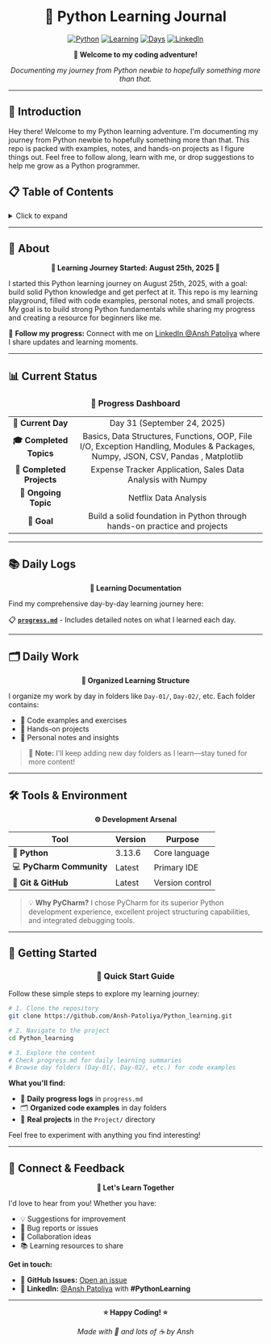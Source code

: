 <div align="center">

# 🐍 Python Learning Journal

[![Python](https://img.shields.io/badge/Python-3.13.6-blue.svg)](https://python.org)
[![Learning](https://img.shields.io/badge/Status-Learning-green.svg)](https://github.com/Ansh-Patoliya/Python_learning)
[![Days](https://img.shields.io/badge/Day-31-orange.svg)](https://github.com/Ansh-Patoliya/Python_learning)
[![LinkedIn](https://img.shields.io/badge/LinkedIn-Ansh%20Patoliya-blue.svg)](https://linkedin.com/in/ansh-patoliya)

**🚀 Welcome to my coding adventure!**

*Documenting my journey from Python newbie to hopefully something more than that.*

</div>

---

## 📖 Introduction

Hey there! Welcome to my Python learning adventure. I'm documenting my journey from Python newbie to hopefully something more than that. This repo is packed with examples, notes, and hands-on projects as I figure things out. Feel free to follow along, learn with me, or drop suggestions to help me grow as a Python programmer.

## 📋 Table of Contents

<details>
<summary>Click to expand</summary>

- [🎯 About](#-about)
- [📊 Current Status](#-current-status)
- [📚 Daily Logs](#-daily-logs)
- [🗂️ Daily Work](#️-daily-work)
- [🛠️ Tools & Environment](#️-tools--environment)
- [🚀 Getting Started](#-getting-started)
- [💬 Connect & Feedback](#-connect--feedback)

</details>

---

## 🎯 About

<div align="center">

**🌟 Learning Journey Started: August 25th, 2025 🌟**

</div>

I started this Python learning journey on August 25th, 2025, with a goal: build solid Python knowledge and get perfect at it. This repo is my learning playground, filled with code examples, personal notes, and small projects. My goal is to build strong Python fundamentals while sharing my progress and creating a resource for beginners like me.

📱 **Follow my progress:** Connect with me on [LinkedIn @Ansh Patoliya](https://linkedin.com/in/ansh-patoliya) where I share updates and learning moments.

---

## 📊 Current Status

<div align="center">

### 🎯 Progress Dashboard

</div>

<table align="center">
<tr>
<td align="center"><strong>📅 Current Day</strong></td>
<td align="center">Day 31 (September 24, 2025)</td>
</tr>
<tr>
<td align="center"><strong>🎓 Completed Topics</strong></td>
<td align="center">Basics, Data Structures, Functions, OOP, File I/O, Exception Handling, Modules & Packages, Numpy, JSON, CSV, Pandas , Matplotlib</td>
</tr>
<tr>
<td align="center"><strong>🚀 Completed Projects</strong></td>
<td align="center">Expense Tracker Application, Sales Data Analysis with Numpy</td>
</tr>
<tr>
<td align="center"><strong>📖 Ongoing Topic</strong></td>
<td align="center">Netflix Data Analysis</td>
</tr>
<tr>
<td align="center"><strong>🎯 Goal</strong></td>
<td align="center">Build a solid foundation in Python through hands-on practice and projects</td>
</tr>
</table>

---

## 📚 Daily Logs

<div align="center">

**📖 Learning Documentation**

</div>

Find my comprehensive day-by-day learning journey here:

📋 **[`progress.md`](progress.md)** - Includes detailed notes on what I learned each day.

---

## 🗂️ Daily Work

<div align="center">

**📁 Organized Learning Structure**

</div>

I organize my work by day in folders like `Day-01/`, `Day-02/`, etc. Each folder contains:
- 📝 Code examples and exercises
- 🧪 Hands-on projects  
- 📖 Personal notes and insights

> 📌 **Note:** I'll keep adding new day folders as I learn—stay tuned for more content!

---

## 🛠️ Tools & Environment

<div align="center">

**⚙️ Development Arsenal**

</div>

| Tool | Version | Purpose |
|------|---------|---------|
| 🐍 **Python** | 3.13.6 | Core language |
| 💻 **PyCharm Community** | Latest | Primary IDE |
| 🔗 **Git & GitHub** | Latest | Version control |

> 💡 **Why PyCharm?** I chose PyCharm for its superior Python development experience, excellent project structuring capabilities, and integrated debugging tools.

---

## 🚀 Getting Started

<div align="center">

### 🎯 Quick Start Guide

</div>

Follow these simple steps to explore my learning journey:

```bash
# 1. Clone the repository
git clone https://github.com/Ansh-Patoliya/Python_learning.git

# 2. Navigate to the project
cd Python_learning

# 3. Explore the content
# Check progress.md for daily learning summaries
# Browse day folders (Day-01/, Day-02/, etc.) for code examples
```

**What you'll find:**
- 📖 **Daily progress logs** in `progress.md`
- 🗂️ **Organized code examples** in day folders
- 🚀 **Real projects** in the `Project/` directory

Feel free to experiment with anything you find interesting!

---

## 💬 Connect & Feedback

<div align="center">

**🤝 Let's Learn Together**

</div>

I'd love to hear from you! Whether you have:
- 💡 Suggestions for improvement
- 🐛 Bug reports or issues
- 🤝 Collaboration ideas
- 📚 Learning resources to share

**Get in touch:**
- 📧 **GitHub Issues:** [Open an issue](https://github.com/Ansh-Patoliya/Python_learning/issues)
- 💼 **LinkedIn:** [@Ansh Patoliya](https://linkedin.com/in/ansh-patoliya) with **#PythonLearning**

<div align="center">

---

**⭐ Happy Coding! ⭐**

*Made with 💖 and lots of ☕ by Ansh*

</div>
